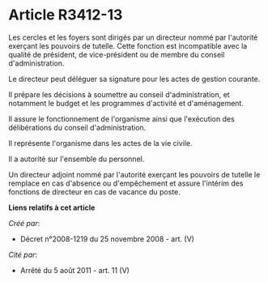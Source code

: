 # Article R3412-13

Les cercles et les foyers sont dirigés par un directeur nommé par l'autorité exerçant les pouvoirs de tutelle. Cette fonction
est incompatible avec la qualité de président, de vice-président ou de membre du conseil d'administration.

Le directeur peut déléguer sa signature pour les actes de gestion courante.

Il prépare les décisions à soumettre au conseil d'administration, et notamment le budget et les programmes d'activité et
d'aménagement.

Il assure le fonctionnement de l'organisme ainsi que l'exécution des délibérations du conseil d'administration.

Il représente l'organisme dans les actes de la vie civile.

Il a autorité sur l'ensemble du personnel.

Un directeur adjoint nommé par l'autorité exerçant les pouvoirs de tutelle le remplace en cas d'absence ou d'empêchement et
assure l'intérim des fonctions de directeur en cas de vacance du poste.

**Liens relatifs à cet article**

_Créé par_:

  - Décret n°2008-1219 du 25 novembre 2008 - art. (V)

_Cité par_:

  - Arrêté du 5 août 2011 - art. 11 (V)
